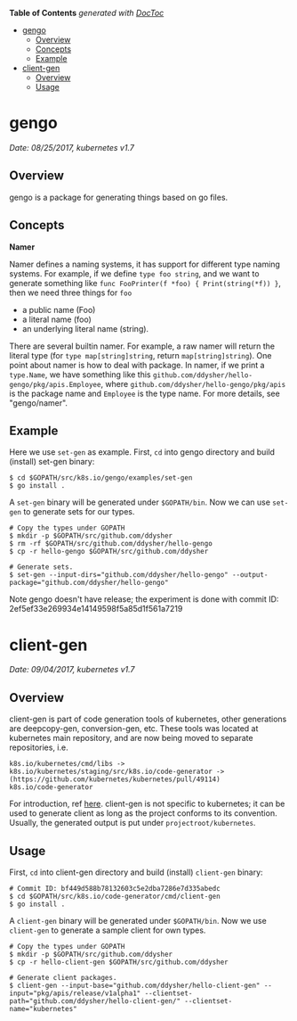 <!-- START doctoc generated TOC please keep comment here to allow auto update -->
<!-- DON'T EDIT THIS SECTION, INSTEAD RE-RUN doctoc TO UPDATE -->
**Table of Contents**  *generated with [DocToc](https://github.com/thlorenz/doctoc)*

- [gengo](#gengo)
  - [Overview](#overview)
  - [Concepts](#concepts)
  - [Example](#example)
- [client-gen](#client-gen)
  - [Overview](#overview-1)
  - [Usage](#usage)

<!-- END doctoc generated TOC please keep comment here to allow auto update -->

# gengo

*Date: 08/25/2017, kubernetes v1.7*

## Overview

gengo is a package for generating things based on go files.

## Concepts

**Namer**

Namer defines a naming systems, it has support for different type naming systems. For example, if we
define `type foo string`, and we want to generate something like `func FooPrinter(f *foo) { Print(string(*f)) }`,
then we need three things for `foo`
- a public name (Foo)
- a literal name (foo)
- an underlying literal name (string).

There are several builtin namer. For example, a raw namer will return the literal type (for
`type map[string]string`, return `map[string]string`). One point about namer is how to deal with
package. In namer, if we print a `type.Name`, we have something like this `github.com/ddysher/hello-gengo/pkg/apis.Employee`,
where `github.com/ddysher/hello-gengo/pkg/apis` is the package name and `Employee` is the type name.
For more details, see "gengo/namer".

## Example

Here we use `set-gen` as example. First, `cd` into gengo directory and build (install) set-gen binary:

```
$ cd $GOPATH/src/k8s.io/gengo/examples/set-gen
$ go install .
```

A `set-gen` binary will be generated under `$GOPATH/bin`. Now we can use `set-gen` to generate sets
for our types.

```
# Copy the types under GOPATH
$ mkdir -p $GOPATH/src/github.com/ddysher
$ rm -rf $GOPATH/src/github.com/ddysher/hello-gengo
$ cp -r hello-gengo $GOPATH/src/github.com/ddysher

# Generate sets.
$ set-gen --input-dirs="github.com/ddysher/hello-gengo" --output-package="github.com/ddysher/hello-gengo"
```

Note gengo doesn't have release; the experiment is done with commit ID: 2ef5ef33e269934e14149598f5a85d1f561a7219

# client-gen

*Date: 09/04/2017, kubernetes v1.7*

## Overview

client-gen is part of code generation tools of kubernetes, other generations are deepcopy-gen,
conversion-gen, etc. These tools was located at kubernetes main repository, and are now being moved
to separate repositories, i.e.
```
k8s.io/kubernetes/cmd/libs ->
k8s.io/kubernetes/staging/src/k8s.io/code-generator -> (https://github.com/kubernetes/kubernetes/pull/49114)
k8s.io/code-generator
```

For introduction, ref [here](https://github.com/kubernetes/community/blob/8cd7304aa76ad9c792b0ea272b49f0d8712d8439/contributors/devel/generating-clientset.md).
client-gen is not specific to kubernetes; it can be used to generate client as long as the project
conforms to its convention. Usually, the generated output is put under `projectroot/kubernetes`.

## Usage

First, `cd` into client-gen directory and build (install) `client-gen` binary:

```
# Commit ID: bf449d588b78132603c5e2dba7286e7d335abedc
$ cd $GOPATH/src/k8s.io/code-generator/cmd/client-gen
$ go install .
```

A `client-gen` binary will be generated under `$GOPATH/bin`. Now we use `client-gen` to generate a
sample client for own types.

```
# Copy the types under GOPATH
$ mkdir -p $GOPATH/src/github.com/ddysher
$ cp -r hello-client-gen $GOPATH/src/github.com/ddysher

# Generate client packages.
$ client-gen --input-base="github.com/ddysher/hello-client-gen" --input="pkg/apis/release/v1alpha1" --clientset-path="github.com/ddysher/hello-client-gen/" --clientset-name="kubernetes"
```

